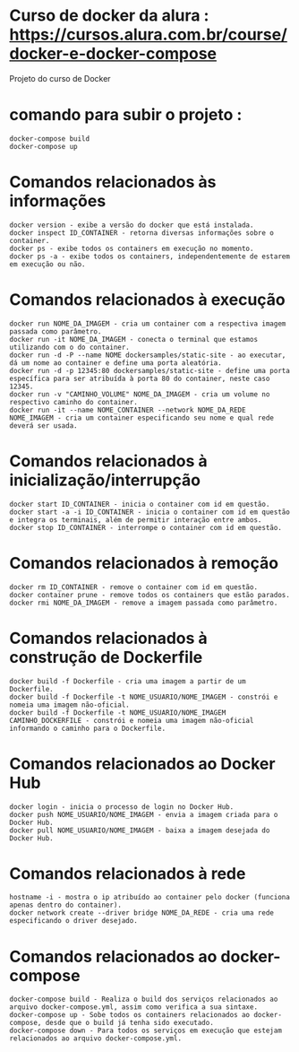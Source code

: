 # Curso de docker da alura  : https://cursos.alura.com.br/course/docker-e-docker-compose
Projeto do curso de Docker 

# comando para subir o projeto : 
    docker-compose build 
    docker-compose up
    

# Comandos relacionados às informações
    docker version - exibe a versão do docker que está instalada.
    docker inspect ID_CONTAINER - retorna diversas informações sobre o container.
    docker ps - exibe todos os containers em execução no momento.
    docker ps -a - exibe todos os containers, independentemente de estarem em execução ou não.
# Comandos relacionados à execução
    docker run NOME_DA_IMAGEM - cria um container com a respectiva imagem passada como parâmetro.
    docker run -it NOME_DA_IMAGEM - conecta o terminal que estamos utilizando com o do container.
    docker run -d -P --name NOME dockersamples/static-site - ao executar, dá um nome ao container e define uma porta aleatória.
    docker run -d -p 12345:80 dockersamples/static-site - define uma porta específica para ser atribuída à porta 80 do container, neste caso 12345.
    docker run -v "CAMINHO_VOLUME" NOME_DA_IMAGEM - cria um volume no respectivo caminho do container.
    docker run -it --name NOME_CONTAINER --network NOME_DA_REDE NOME_IMAGEM - cria um container especificando seu nome e qual rede deverá ser usada.
# Comandos relacionados à inicialização/interrupção
    docker start ID_CONTAINER - inicia o container com id em questão.
    docker start -a -i ID_CONTAINER - inicia o container com id em questão e integra os terminais, além de permitir interação entre ambos.
    docker stop ID_CONTAINER - interrompe o container com id em questão.
# Comandos relacionados à remoção
    docker rm ID_CONTAINER - remove o container com id em questão.
    docker container prune - remove todos os containers que estão parados.
    docker rmi NOME_DA_IMAGEM - remove a imagem passada como parâmetro.
# Comandos relacionados à construção de Dockerfile
    docker build -f Dockerfile - cria uma imagem a partir de um Dockerfile.
    docker build -f Dockerfile -t NOME_USUARIO/NOME_IMAGEM - constrói e nomeia uma imagem não-oficial.
    docker build -f Dockerfile -t NOME_USUARIO/NOME_IMAGEM CAMINHO_DOCKERFILE - constrói e nomeia uma imagem não-oficial informando o caminho para o Dockerfile.
# Comandos relacionados ao Docker Hub
    docker login - inicia o processo de login no Docker Hub.
    docker push NOME_USUARIO/NOME_IMAGEM - envia a imagem criada para o Docker Hub.
    docker pull NOME_USUARIO/NOME_IMAGEM - baixa a imagem desejada do Docker Hub.
# Comandos relacionados à rede

    hostname -i - mostra o ip atribuído ao container pelo docker (funciona apenas dentro do container).
    docker network create --driver bridge NOME_DA_REDE - cria uma rede especificando o driver desejado.
# Comandos relacionados ao docker-compose
    docker-compose build - Realiza o build dos serviços relacionados ao arquivo docker-compose.yml, assim como verifica a sua sintaxe.
    docker-compose up - Sobe todos os containers relacionados ao docker-compose, desde que o build já tenha sido executado.
    docker-compose down - Para todos os serviços em execução que estejam relacionados ao arquivo docker-compose.yml.
